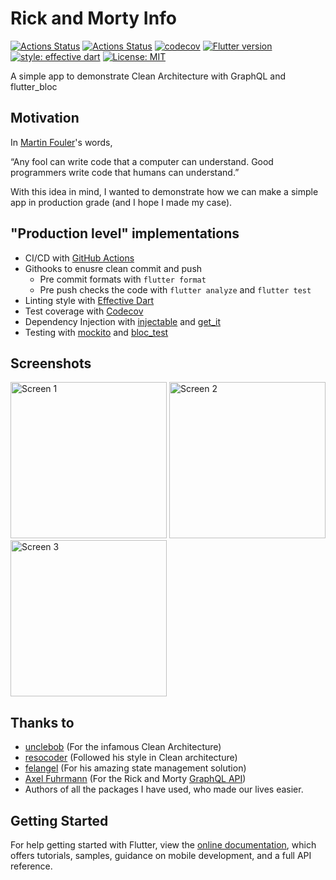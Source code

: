 # Rick and Morty Info

[![Actions Status](https://github.com/excogitatr/rick-and-morty-info/workflows/deploy/badge.svg)](https://github.com/excogitatr/ebeep-main/actions?query=workflow%3Aci)
[![Actions Status](https://github.com/excogitatr/rick-and-morty-info/workflows/build/badge.svg)](https://github.com/excogitatr/ebeep-main/actions?query=workflow%3Aci)
[![codecov](https://codecov.io/gh/excogitatr/rick-and-morty-info/branch/master/graph/badge.svg)](https://codecov.io/gh/excogitatr/rick-and-morty-info)
[![Flutter version](https://img.shields.io/badge/flutter-v1.17.0-blue?logo=flutter)](https://flutter.dev/docs/development/tools/sdk/releases)
[![style: effective dart](https://img.shields.io/badge/style-effective_dart-40c4ff.svg)](https://github.com/tenhobi/effective_dart)
[![License: MIT](https://img.shields.io/badge/license-MIT-purple.svg)](https://opensource.org/licenses/MIT)

A simple app to demonstrate Clean Architecture with GraphQL and flutter_bloc

## Motivation

In [Martin Fouler](https://martinfowler.com/)'s words,

“Any fool can write code that a computer can understand. Good programmers write code that humans can understand.”

With this idea in mind, I wanted to demonstrate how we can make a simple app in production grade (and I hope I made my case).

## "Production level" implementations

- CI/CD with [GitHub Actions](https://github.com/features/actions)
- Githooks to enusre clean commit and push
  - Pre commit formats with `flutter format`
  - Pre push checks the code with `flutter analyze` and `flutter test`
- Linting style with [Effective Dart](https://dart.dev/guides/language/effective-dart)
- Test coverage with [Codecov](https://codecov.io/)
- Dependency Injection with [injectable](https://pub.dev/packages/injectable) and [get_it](https://pub.dev/packages/get_it)
- Testing with [mockito](https://pub.dev/packages/mockito) and [bloc_test](https://pub.dev/packages/bloc_test)

## Screenshots

<p>
<img src="https://raw.githubusercontent.com/excogitatr/rick-and-morty-info/develop/assets/screen_1.png" alt="Screen 1" width="250">
<img src="https://raw.githubusercontent.com/excogitatr/rick-and-morty-info/develop/assets/screen_2.png" alt="Screen 2" width="250">
  <img src="https://raw.githubusercontent.com/excogitatr/rick-and-morty-info/develop/assets/screen_3.png" alt="Screen 3" width="250">
</p>

## Thanks to

- [unclebob](https://github.com/unclebob) (For the infamous Clean Architecture)
- [resocoder](https://github.com/ResoDev) (Followed his style in Clean architecture)
- [felangel](https://github.com/felangel) (For his amazing state management solution)
- [Axel Fuhrmann](https://github.com/afuh) (For the Rick and Morty [GraphQL API](https://rickandmortyapi.com))
- Authors of all the packages I have used, who made our lives easier.

## Getting Started

For help getting started with Flutter, view the
[online documentation](https://flutter.io/docs), which offers tutorials,
samples, guidance on mobile development, and a full API reference.
